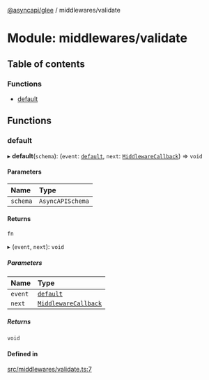[@asyncapi/glee](../README.md) / middlewares/validate

# Module: middlewares/validate

## Table of contents

### Functions

- [default](middlewares_validate.md#default)

## Functions

### default

▸ **default**(`schema`): (`event`: [`default`](../classes/lib_message.default.md), `next`: [`MiddlewareCallback`](middlewares.md#middlewarecallback)) => `void`

#### Parameters

| Name | Type |
| :------ | :------ |
| `schema` | `AsyncAPISchema` |

#### Returns

`fn`

▸ (`event`, `next`): `void`

##### Parameters

| Name | Type |
| :------ | :------ |
| `event` | [`default`](../classes/lib_message.default.md) |
| `next` | [`MiddlewareCallback`](middlewares.md#middlewarecallback) |

##### Returns

`void`

#### Defined in

[src/middlewares/validate.ts:7](https://github.com/asyncapi/glee/blob/80679df/src/middlewares/validate.ts#L7)
